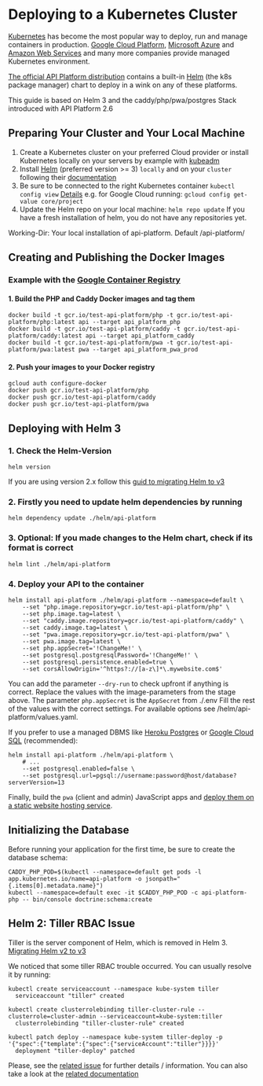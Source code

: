 # Deploying to a Kubernetes Cluster

[Kubernetes](https://kubernetes.io/) has become the most popular way to deploy, run and manage containers in production.
[Google Cloud Platform](https://cloud.google.com/kubernetes-engine/), [Microsoft Azure](https://azure.microsoft.com/en-us/services/container-service/kubernetes/)
and [Amazon Web Services](https://aws.amazon.com/eks/) and many more companies provide managed Kubernetes environment.

[The official API Platform distribution](../distribution/index.md) contains a built-in [Helm](https://helm.sh/) (the k8s
package manager) chart to deploy in a wink on any of these platforms.

This guide is based on Helm 3 and the caddy/php/pwa/postgres Stack introduced with API Platform 2.6

## Preparing Your Cluster and Your Local Machine

1. Create a Kubernetes cluster on your preferred Cloud provider or install Kubernetes locally on your servers by example with [kubeadm](https://kubernetes.io/docs/setup/production-environment/tools/kubeadm/install-kubeadm/)
2. Install [Helm](https://helm.sh/) (preferred version >= 3) `locally` and on your `cluster` following their [documentation](https://helm.sh/docs/intro/install/)
3. Be sure to be connected to the right Kubernetes container
   `kubectl config view` [Details](https://kubernetes.io/docs/concepts/configuration/organize-cluster-access-kubeconfig/)
   e.g. for Google Cloud running: `gcloud config get-value core/project`
4. Update the Helm repo on your local machine: `helm repo update`
   If you have a fresh installation of helm, you do not have any repositories yet.

Working-Dir: Your local installation of api-platform. Default /api-platform/

## Creating and Publishing the Docker Images

### Example with the [Google Container Registry](https://cloud.google.com/container-registry/)

#### 1. Build the PHP and Caddy Docker images and tag them

    docker build -t gcr.io/test-api-platform/php -t gcr.io/test-api-platform/php:latest api --target api_platform_php
    docker build -t gcr.io/test-api-platform/caddy -t gcr.io/test-api-platform/caddy:latest api --target api_platform_caddy
    docker build -t gcr.io/test-api-platform/pwa -t gcr.io/test-api-platform/pwa:latest pwa --target api_platform_pwa_prod

#### 2. Push your images to your Docker registry

    gcloud auth configure-docker
    docker push gcr.io/test-api-platform/php
    docker push gcr.io/test-api-platform/caddy
    docker push gcr.io/test-api-platform/pwa

## Deploying with Helm 3

### 1. Check the Helm-Version

    helm version

If you are using version 2.x follow this [guid to migrating Helm to v3](https://helm.sh/docs/topics/v2_v3_migration/#helm)

### 2. Firstly you need to update helm dependencies by running

    helm dependency update ./helm/api-platform

### 3. Optional: If you made changes to the Helm chart, check if its format is correct

    helm lint ./helm/api-platform

### 4. Deploy your API to the container

    helm install api-platform ./helm/api-platform --namespace=default \
        --set "php.image.repository=gcr.io/test-api-platform/php" \
        --set php.image.tag=latest \
        --set "caddy.image.repository=gcr.io/test-api-platform/caddy" \
        --set caddy.image.tag=latest \
        --set "pwa.image.repository=gcr.io/test-api-platform/pwa" \
        --set pwa.image.tag=latest \
        --set php.appSecret='!ChangeMe!' \
        --set postgresql.postgresqlPassword='!ChangeMe!' \
        --set postgresql.persistence.enabled=true \
        --set corsAllowOrigin='^https?://[a-z\]*\.mywebsite.com$'

You can add the parameter `--dry-run` to check upfront if anything is correct.
Replace the values with the image-parameters from the stage above.
The parameter `php.appSecret` is the `AppSecret` from ./.env
Fill the rest of the values with the correct settings.
For available options see /helm/api-platform/values.yaml.

If you prefer to use a managed DBMS like [Heroku Postgres](https://www.heroku.com/postgres) or
[Google Cloud SQL](https://cloud.google.com/sql/docs/postgres/) (recommended):

    helm install api-platform ./helm/api-platform \
        # ...
        --set postgresql.enabled=false \
        --set postgresql.url=pgsql://username:password@host/database?serverVersion=13

Finally, build the `pwa` (client and admin) JavaScript apps and [deploy them on a static
website hosting service](https://create-react-app.dev/docs/deployment/).

## Initializing the Database

Before running your application for the first time, be sure to create the database schema:

    CADDY_PHP_POD=$(kubectl --namespace=default get pods -l app.kubernetes.io/name=api-platform -o jsonpath="{.items[0].metadata.name}")
    kubectl --namespace=default exec -it $CADDY_PHP_POD -c api-platform-php -- bin/console doctrine:schema:create

## Helm 2: Tiller RBAC Issue

Tiller is the server component of Helm, which is removed in Helm 3.
[Migrating Helm v2 to v3](https://helm.sh/docs/topics/v2_v3_migration/#helm)

We noticed that some tiller RBAC trouble occurred. You can usually resolve it by running:

    kubectl create serviceaccount --namespace kube-system tiller
      serviceaccount "tiller" created

    kubectl create clusterrolebinding tiller-cluster-rule --clusterrole=cluster-admin --serviceaccount=kube-system:tiller
      clusterrolebinding "tiller-cluster-rule" created

    kubectl patch deploy --namespace kube-system tiller-deploy -p '{"spec":{"template":{"spec":{"serviceAccount":"tiller"}}}}'
      deployment "tiller-deploy" patched

Please, see the [related issue](https://github.com/kubernetes/helm/issues/3130) for further details / information.
You can also take a look at the [related documentation](https://github.com/kubernetes/helm/blob/master/docs/rbac.md)
